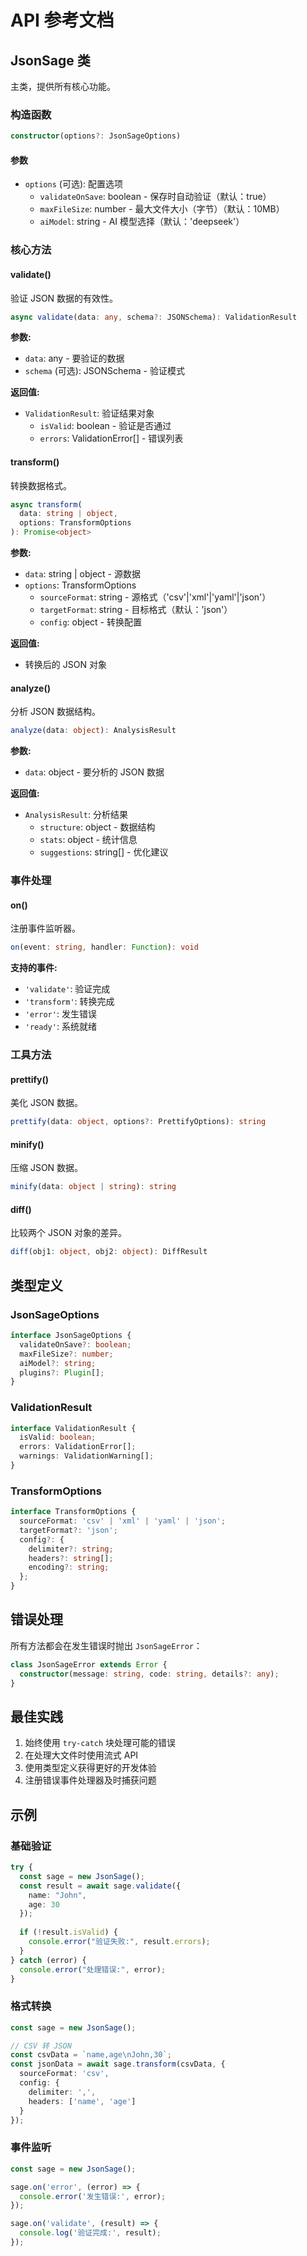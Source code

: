 # API 参考文档

## JsonSage 类

主类，提供所有核心功能。

### 构造函数

```typescript
constructor(options?: JsonSageOptions)
```

#### 参数

- `options` (可选): 配置选项
  - `validateOnSave`: boolean - 保存时自动验证（默认：true）
  - `maxFileSize`: number - 最大文件大小（字节）（默认：10MB）
  - `aiModel`: string - AI 模型选择（默认：'deepseek'）

### 核心方法

#### validate()

验证 JSON 数据的有效性。

```typescript
async validate(data: any, schema?: JSONSchema): ValidationResult
```

**参数:**
- `data`: any - 要验证的数据
- `schema` (可选): JSONSchema - 验证模式

**返回值:**
- `ValidationResult`: 验证结果对象
  - `isValid`: boolean - 验证是否通过
  - `errors`: ValidationError[] - 错误列表

#### transform()

转换数据格式。

```typescript
async transform(
  data: string | object,
  options: TransformOptions
): Promise<object>
```

**参数:**
- `data`: string | object - 源数据
- `options`: TransformOptions
  - `sourceFormat`: string - 源格式（'csv'|'xml'|'yaml'|'json'）
  - `targetFormat`: string - 目标格式（默认：'json'）
  - `config`: object - 转换配置

**返回值:**
- 转换后的 JSON 对象

#### analyze()

分析 JSON 数据结构。

```typescript
analyze(data: object): AnalysisResult
```

**参数:**
- `data`: object - 要分析的 JSON 数据

**返回值:**
- `AnalysisResult`: 分析结果
  - `structure`: object - 数据结构
  - `stats`: object - 统计信息
  - `suggestions`: string[] - 优化建议

### 事件处理

#### on()

注册事件监听器。

```typescript
on(event: string, handler: Function): void
```

**支持的事件:**
- `'validate'`: 验证完成
- `'transform'`: 转换完成
- `'error'`: 发生错误
- `'ready'`: 系统就绪

### 工具方法

#### prettify()

美化 JSON 数据。

```typescript
prettify(data: object, options?: PrettifyOptions): string
```

#### minify()

压缩 JSON 数据。

```typescript
minify(data: object | string): string
```

#### diff()

比较两个 JSON 对象的差异。

```typescript
diff(obj1: object, obj2: object): DiffResult
```

## 类型定义

### JsonSageOptions

```typescript
interface JsonSageOptions {
  validateOnSave?: boolean;
  maxFileSize?: number;
  aiModel?: string;
  plugins?: Plugin[];
}
```

### ValidationResult

```typescript
interface ValidationResult {
  isValid: boolean;
  errors: ValidationError[];
  warnings: ValidationWarning[];
}
```

### TransformOptions

```typescript
interface TransformOptions {
  sourceFormat: 'csv' | 'xml' | 'yaml' | 'json';
  targetFormat?: 'json';
  config?: {
    delimiter?: string;
    headers?: string[];
    encoding?: string;
  };
}
```

## 错误处理

所有方法都会在发生错误时抛出 `JsonSageError`：

```typescript
class JsonSageError extends Error {
  constructor(message: string, code: string, details?: any);
}
```

## 最佳实践

1. 始终使用 `try-catch` 块处理可能的错误
2. 在处理大文件时使用流式 API
3. 使用类型定义获得更好的开发体验
4. 注册错误事件处理器及时捕获问题

## 示例

### 基础验证

```typescript
try {
  const sage = new JsonSage();
  const result = await sage.validate({
    name: "John",
    age: 30
  });
  
  if (!result.isValid) {
    console.error("验证失败:", result.errors);
  }
} catch (error) {
  console.error("处理错误:", error);
}
```

### 格式转换

```typescript
const sage = new JsonSage();

// CSV 转 JSON
const csvData = `name,age\nJohn,30`;
const jsonData = await sage.transform(csvData, {
  sourceFormat: 'csv',
  config: {
    delimiter: ',',
    headers: ['name', 'age']
  }
});
```

### 事件监听

```typescript
const sage = new JsonSage();

sage.on('error', (error) => {
  console.error('发生错误:', error);
});

sage.on('validate', (result) => {
  console.log('验证完成:', result);
});
